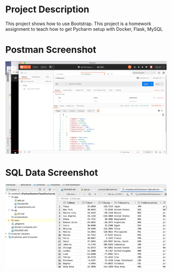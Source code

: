 # Project Description
This project shows how to use Bootstrap. This project is a homework assignment to teach how to get Pycharm setup with Docker, Flask, MySQL


# Postman Screenshot
![postman request output](screenshots/postman.png)

# SQL Data Screenshot
![pycharm data query](screenshots/queriesdata.png)



